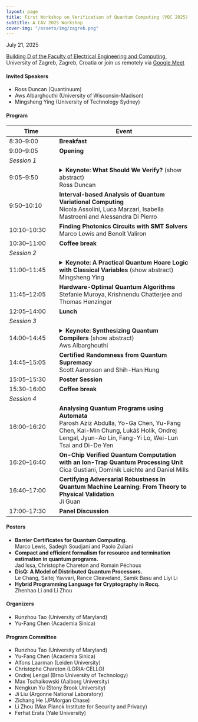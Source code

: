 ```yaml
---
layout: page
title: First Workshop on Verification of Quantum Computing (VQC 2025)
subtitle: A CAV 2025 Workshop
cover-img: "/assets/img/zagreb.png"
---
```


<div class="workshop-details">
    <span class="workshop-detail">
        <i class="fas fa-calendar-alt"></i> July 21, 2025
    </span>
    <span class="workshop-detail">
        <i class="fas fa-location-dot"></i> <p><a href="https://www.google.com/maps/place/Faculty+of+Electrical+Engineering+and+Computing/@45.8003692,15.968797,17z/data=!3m1!4b1!4m6!3m5!1s0x4765d6f150cf2ccd:0x739e5c279fd98531!8m2!3d45.8003692!4d15.9713773!16zL20vMGd3dDd3?entry=ttu&g_ep=EgoyMDI1MDMxNy4wIKXMDSoJLDEwMjExNDUzSAFQAw%3D%3D">Building D of the Faculty of Electrical Engineering and Computing, </a>  <br/> University of Zagreb, Zagreb, Croatia or join us remotely via <a href="https://meet.google.com/hgw-mgem-bhq">Google Meet </a> </p>
</span>
</div>

<!-- [Presentation Submission](https://easychair.org/conferences/?conf=vqc2025) -->

<!-- <span style="color:red">Due to several requests, we have extended the submission deadline to May 15.</span> -->

<!-- <span style="color:red">The notification deadline is extended to June 15. If you need to receive the result earlier for travel arrangements, please feel free to contact the co-chairs.</span> -->

#### Invited Speakers
- Ross Duncan (Quantinuum)
- Aws Albarghouthi (University of Wisconsin-Madison)
- Mingsheng Ying (University of Technology Sydney)

#### Program
<table>
  <thead>
    <tr>
      <th style="width: 120px;">Time</th>
      <th>Event</th>
    </tr>
  </thead>
  <tbody>
    <tr><td>8:30–9:00</td><td><strong>Breakfast</strong></td></tr>
    <tr><td>9:00–9:05</td><td><strong>Opening</strong></td></tr>
    <tr><td colspan="2"><em>Session 1</em></td></tr>
    <tr><td>9:05–9:50</td><td><details>
    <summary><strong>Keynote: What Should We Verify?</strong> (show abstract)<br>Ross Duncan</summary>
    <br>Verification usually means to guarantee that a computational system is correct with respect to some specification. Can this definition survive in the context of quantum computing? What parts of the system can be verified? What notions of correctness are helpful? What properties of realistic systems can be verified? What* should *we verify? I will survey the field and give some perspective on the challenges and opportunities for automated verification of quantum software. Spoiler: it's the compiler.
    </details> </td></tr>
    <tr><td>9:50–10:10</td><td><strong>Interval-based Analysis of Quantum Variational Computing</strong><br>Nicola Assolini, Luca Marzari, Isabella Mastroeni and Alessandra Di Pierro</td></tr>
    <tr><td>10:10–10:30</td><td><strong>Finding Photonics Circuits with SMT Solvers</strong><br>Marco Lewis and Benoît Valiron</td></tr>
    <tr><td>10:30–11:00</td><td><strong>Coffee break</strong></td></tr>
    <tr><td colspan="2"><em>Session 2</em></td></tr>
    <tr><td>11:00–11:45</td><td><details>
    <summary><strong>Keynote: A Practical Quantum Hoare Logic with Classical Variables</strong> (show abstract)<br>Mingsheng Ying</summary>
<br>We present a Hoare-style logic for reasoning about quantum programs with classical variables. Our approach offers several improvements over previous work:<br>
(1) Enhanced expressivity of the programming language: Our logic applies to quantum programs with classical variables that incorporate quantum arrays and parameterized quantum gates, which have not been addressed in previous research on quantum Hoare logic, either with or without classical variables.<br>
(2) Intuitive correctness specifications: In our logic, preconditions and postconditions for quantum programs with classical variables are specified as a pair consisting of a classical first-order logical formula and a quantum predicate formula (possibly parameterized by classical variables). These specifications offer greater clarity and align more closely with the programmer's intuitive understanding of quantum and classical interactions.<br>
(3) Simplified proof system: By introducing a novel idea in formulating a proof rule for reasoning about quantum measurements, along with (2), we develop a proof system for quantum programs that requires only minimal modifications to classical Hoare logic. Furthermore, this proof system can be effectively and conveniently combined with classical first-order logic to verify quantum programs with classical variables.<br>
As a result, the learning curve for quantum program verification techniques is significantly reduced for those already familiar with classical program verification techniques, and existing tools for verifying classical programs can be more easily adapted for quantum program verification.
</details></td></tr>
    <tr><td>11:45–12:05</td><td><strong>Hardware-Optimal Quantum Algorithms</strong><br>Stefanie Muroya, Krishnendu Chatterjee and Thomas Henzinger</td></tr>
    <tr><td>12:05–14:00</td><td><strong>Lunch</strong></td></tr>
    <tr><td colspan="2"><em>Session 3</em></td></tr>
    <tr><td>14:00–14:45</td><td><details>
    <summary><strong>Keynote: Synthesizing Quantum Compilers</strong> (show abstract)<br>Aws Albarghouthi</summary>
<br>The promise of quantum computing has tantalized researchers for decades, and recent breakthroughs in physical implementations have brought this technology closer to reality. However, the quantum computing landscape remains highly dynamic: competing physical substrates, fault tolerance schemes, and architectures continue to emerge with no clear frontrunner. This diversity creates a significant bottleneck in the compilation pipeline – developing and maintaining separate compilers for each new device or experimental setup is both time-consuming and error-prone.<br>

In this talk, I will present an alternative approach: automatically synthesizing device-specific quantum circuit compilers. This synthesis-based methodology enables rapid iteration while maintaining correctness guarantees. I will focus on the optimizer component, which reduces circuit size to minimize quantum computation errors. I will demonstrate how automatically synthesized optimizers can achieve superior performance compared to sophisticated hand-crafted alternatives. I will also discuss recent results on synthesizing device-specific mapping and routing algorithms.
</details></td></tr>
    <tr><td>14:45–15:05</td><td><strong>Certified Randomness from Quantum Supremacy</strong><br>Scott Aaronson and Shih-Han Hung</td></tr>
    <tr><td>15:05–15:30</td><td><strong>Poster Session</strong></td></tr>
    <tr><td>15:30–16:00</td><td><strong>Coffee break</strong></td></tr>
    <tr><td colspan="2"><em>Session 4</em></td></tr>
    <tr><td>16:00–16:20</td><td><strong>Analysing Quantum Programs using Automata</strong><br>Parosh Aziz Abdulla, Yo-Ga Chen, Yu-Fang Chen, Kai-Min Chung, Lukáš Holík, Ondrej Lengal, Jyun-Ao Lin, Fang-Yi Lo, Wei-Lun Tsai and Di-De Yen</td></tr>
    <tr><td>16:20–16:40</td><td><strong>On-Chip Verified Quantum Computation with an Ion-Trap Quantum Processing Unit</strong><br>Cica Gustiani, Dominik Leichte and Daniel Mills</td></tr>
    <tr><td>16:40–17:00</td><td><strong>Certifying Adversarial Robustness in Quantum Machine Learning: From Theory to Physical Validation</strong><br>Ji Guan</td></tr>
    <tr><td>17:00–17:30</td><td><strong>Panel Discussion</strong></td></tr>
  </tbody>
</table>

#### Posters
- **Barrier Certificates for Quantum Computing.** <br> Marco Lewis, Sadegh Soudjani and Paolo Zuliani
- **Compact and efficient formalism for resource and termination estimation in quantum programs.** <br>	Jad Issa, Christophe Chareton and Romain Péchoux
- **DisQ: A Model of Distributed Quantum Processors.** <br> Le Chang, Saitej Yavvari, Rance Cleaveland, Samik Basu and Liyi Li	
- **Hybrid Programming Language for Cryptography in Rocq.** <br> Zhenhao Li and Li Zhou

#### Organizers
- Runzhou Tao (University of Maryland)
- Yu-Fang Chen (Academia Sinica)

#### Program Committee
- Runzhou Tao (University of Maryland)
- Yu-Fang Chen (Academia Sinica)
- Alfons Laarman (Leiden University)
- Christophe Chareton (LORIA-CELLO)
- Ondrej Lengal (Brno University of Technology)
- Max Tschaikowski (Aalborg University)
- Nengkun Yu (Stony Brook University)
- Ji Liu (Argonne National Laboratory)
- Zichang He (JPMorgan Chase)
- Li Zhou (Max Planck Institute for Security and Privacy)
- Ferhat Erata (Yale University)



